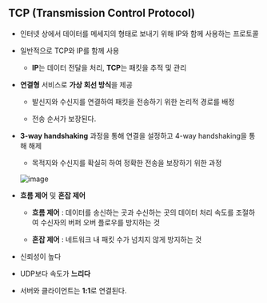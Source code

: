 ## TCP (Transmission Control Protocol)

- 인터넷 상에서 데이터를 메세지의 형태로 보내기 위해 IP와 함께 사용하는 프로토콜
- 일반적으로 TCP와 IP를 함께 사용

    - **IP**는 데이터 전달을 처리, **TCP**는 패킷을 추적 및 관리

- **연결형** 서비스로 **가상 회선 방식**을 제공

    - 발신지와 수신지를 연결하여 패킷을 전송하기 위한 논리적 경로를 배정

    - 전송 순서가 보장된다.

- **3-way handshaking** 과정을 통해 연결을 설정하고 4-way handshaking을 통해 해제

    - 목적지와 수신지를 확실히 하여 정확한 전송을 보장하기 위한 과정

    ![image](https://user-images.githubusercontent.com/61968474/135396249-d9a1fc94-65e9-408f-890a-8298822c4609.png)

- **흐름 제어** 및 **혼잡 제어**

    - **흐름 제어** : 데이터를 송신하는 곳과 수신하는 곳의 데이터 처리 속도를 조절하여 수신자의 버퍼 오버 플로우를 방지하는 것

    - **혼잡 제어** : 네트워크 내 패킷 수가 넘치지 않게 방지하는 것

- 신뢰성이 높다
- UDP보다 속도가 **느리다**
- 서버와 클라이언트는 **1:1**로 연결된다.